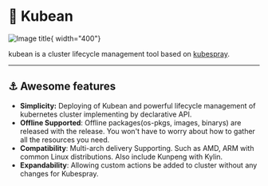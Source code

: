 # :seedling: Kubean

![Image title](/kubean/en/assets/images/kubean_logo_3.svg){ width="400"}

kubean is a cluster lifecycle management tool based on [kubespray](https://github.com/kubernetes-sigs/kubespray).

---

## :anchor: Awesome features

- **Simplicity:** Deploying of Kubean and powerful lifecycle management of kubernetes cluster implementing by declarative API.
- **Offline Supported**: Offline packages(os-pkgs, images, binarys) are released with the release. You won't have to worry about how to gather all the resources you need.
- **Compatibility**: Multi-arch delivery Supporting. Such as AMD, ARM with common Linux distributions. Also include Kunpeng with Kylin.
- **Expandability**: Allowing custom actions be added to cluster without any changes for Kubespray. 
